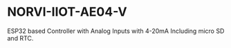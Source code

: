 # NORVI-IIOT-AE04-V
ESP32 based Controller with Analog Inputs with 4-20mA Including micro SD and RTC. 
